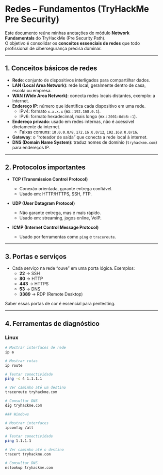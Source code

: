 # Redes – Fundamentos (TryHackMe Pre Security)

Este documento reúne minhas anotações do módulo **Network Fundamentals** do TryHackMe (Pre Security Path).  
O objetivo é consolidar os **conceitos essenciais de redes** que todo profissional de cibersegurança precisa dominar.

---

## 1. Conceitos básicos de redes
- **Rede**: conjunto de dispositivos interligados para compartilhar dados.
- **LAN (Local Area Network)**: rede local, geralmente dentro de casa, escola ou empresa.
- **WAN (Wide Area Network)**: conecta redes locais distantes, exemplo: a Internet.
- **Endereço IP**: número que identifica cada dispositivo em uma rede.
  - IPv4: formato `x.x.x.x` (ex.: `192.168.0.1`).
  - IPv6: formato hexadecimal, mais longo (ex.: `2001:0db8::1`).
- **Endereço privado**: usado em redes internas, não é acessível diretamente da internet.
  - Faixas comuns: `10.0.0.0/8`, `172.16.0.0/12`, `192.168.0.0/16`.
- **Gateway**: o “roteador de saída” que conecta a rede local à internet.
- **DNS (Domain Name System)**: traduz nomes de domínio (`tryhackme.com`) para endereços IP.

---

## 2. Protocolos importantes
- **TCP (Transmission Control Protocol)**  
  - Conexão orientada, garante entrega confiável.  
  - Usado em: HTTP/HTTPS, SSH, FTP.  

- **UDP (User Datagram Protocol)**  
  - Não garante entrega, mas é mais rápido.  
  - Usado em: streaming, jogos online, VoIP.  

- **ICMP (Internet Control Message Protocol)**  
  - Usado por ferramentas como `ping` e `traceroute`.  

---

## 3. Portas e serviços
- Cada serviço na rede “ouve” em uma porta lógica. Exemplos:
  - **22** → SSH  
  - **80** → HTTP  
  - **443** → HTTPS  
  - **53** → DNS  
  - **3389** → RDP (Remote Desktop)  

Saber essas portas de cor é essencial para pentesting.

---

## 4. Ferramentas de diagnóstico
### Linux
```bash
# Mostrar interfaces de rede
ip a

# Mostrar rotas
ip route

# Testar conectividade
ping -c 4 1.1.1.1

# Ver caminho até um destino
traceroute tryhackme.com

# Consultar DNS
dig tryhackme.com

### Windows

# Mostrar interfaces
ipconfig /all

# Testar conectividade
ping 1.1.1.1

# Ver caminho até o destino
tracert tryhackme.com

# Consultar DNS
nslookup tryhackme.com
